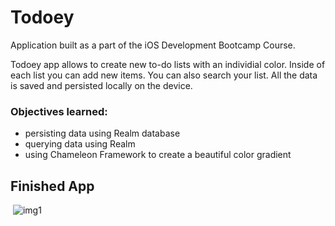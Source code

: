 # Todoey

Application built as a part of the iOS Development Bootcamp Course.

Todoey app allows to create new to-do lists with an individial color. Inside of each list you can add new items. You can also search your list. All the data is saved and persisted locally on the device.


### Objectives learned:

- persisting data using Realm database
- querying data using Realm
- using Chameleon Framework to create a beautiful color gradient



## Finished App
&nbsp;![img1](https://media.giphy.com/media/3oxQNfBOs7Gv5GoYNO/giphy.gif)